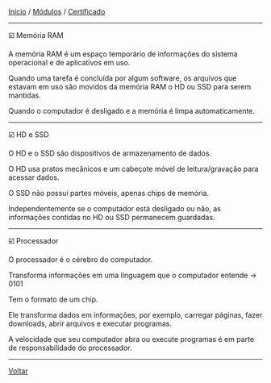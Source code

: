 [Início](https://github.com/Thalyalm/rocketseat-trilha-conectar) /
[Módulos](https://github.com/Thalyalm/rocketseat-trilha-conectar/tree/main/modulos/readme.md) /
[Certificado](https://github.com/Thalyalm/rocketseat-trilha-conectar/tree/main/certificado/certificado-trilha-conectar.pdf)

---

:ballot_box_with_check: Memória RAM

A memória RAM é um espaço temporário de informações do sistema operacional e de aplicativos em uso.

Quando uma tarefa é concluída por algum software, os arquivos que estavam em uso são movidos da memória RAM o HD ou SSD para serem mantidas.

Quando o computador é desligado e a memória é limpa automaticamente.

---

:ballot_box_with_check: HD e SSD

O HD e o SSD são dispositivos de armazenamento de dados.

O HD usa pratos mecânicos e um cabeçote móvel de leitura/gravação para acessar dados.

O SSD não possui partes móveis, apenas chips de memória.

Independentemente se o computador está desligado ou não, as informações contidas no HD ou SSD permanecem guardadas.

---

:ballot_box_with_check: Processador

O processador é o cérebro do computador.

Transforma informações em uma linguagem que o computador entende -> 0101

Tem o formato de um chip.

Ele transforma dados em informações, por exemplo, carregar páginas, fazer downloads, abrir arquivos e executar programas.

A velocidade que seu computador abra ou execute programas é em parte de responsabilidade do processador.

---

[Voltar](https://github.com/Thalyalm/rocketseat-trilha-conectar/tree/main/modulos/computador-software-e-hardware/readme.md)